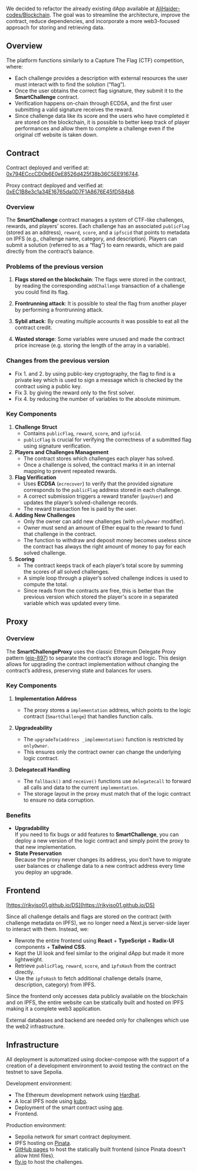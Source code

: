 We decided to refactor the already existing dApp available at
[AliHaider-codes/Blockchain](https://github.com/AliHaider-codes/Blockchain/tree/master).
The goal was to streamline the architecture, improve the contract, reduce dependencies,
and incorporate a more web3-focused approach for storing and retrieving data.

## Overview

The platform functions similarly to a Capture The Flag (CTF) competition, where:

- Each challenge provides a description with external resources the user must interact
with to find the solution (“flag”).
- Once the user obtains the correct flag signature, they submit it to the
**SmartChallenge** contract.
- Verification happens on-chain through ECDSA, and the first user submitting a valid
  signature receives the reward.
- Since challenge data like its score and the users who have completed it are
  stored on the blockchain, it is possible to better keep track of player performances
  and allow them to complete a challenge even if the original ctf website is taken down.

## Contract

Contract deployed and verified at:
[0x794ECccCD0b6E0eE8526d425f38b36C5EE916744](https://sepolia.etherscan.io/address/0x794ECccCD0b6E0eE8526d425f38b36C5EE916744).

Proxy contract deployed and verified at:
[0xEC1B8e3c1a34E16765da0D7F1A8676E45fD584b8](https://sepolia.etherscan.io/address/0xEC1B8e3c1a34E16765da0D7F1A8676E45fD584b8).

### Overview

The **SmartChallenge** contract manages a system of CTF-like challenges, rewards,
and players’ scores. Each challenge has an associated `publicFlag` (stored as an address),
`reward`, `score`, and a `ipfscid` that points to metadata on IPFS
(e.g., challenge name, category, and description).
Players can submit a solution (referred to as a “flag”) to earn rewards,
which are paid directly from the contract’s balance.


### Problems of the previous version

1. **Flags stored on the blockchain**: The flags were stored in the contract, by reading
   the corresponding `addChallenge` transaction of a challenge you could find its flag.

2. **Frontrunning attack**: It is possible to steal the flag from another player by
   performing a frontrunning attack.

3. **Sybil attack**: By creating multiple accounts it was possible to eat all the contract
   credit.

4. **Wasted storage**: Some variables were unused and made the contract price increase
   (e.g. storing the length of the array in a variable).

### Changes from the previous version

- Fix 1. and 2. by using public-key cryptography, the flag to find is a private key which
   is used to sign a message which is checked by the contract using a public key.
- Fix 3. by giving the reward only to the first solver.
- Fix 4. by reducing the number of variables to the absolute minimum.

### Key Components

1. **Challenge Struct**
   - Contains `publicFlag`, `reward`, `score`, and `ipfscid`.
   - `publicFlag` is crucial for verifying the correctness of a submitted flag using
     signature verification.
2. **Players and Challenges Management**
   - The contract stores which challenges each player has solved.
   - Once a challenge is solved, the contract marks it in an internal mapping to prevent
     repeated rewards.
3. **Flag Verification**
   - Uses **ECDSA** (`ecrecover`) to verify that the provided signature corresponds
     to the `publicFlag` address stored in each challenge.
   - A correct submission triggers a reward transfer (`payUser`) and updates the
     player’s solved-challenge records.
   - The reward transaction fee is paid by the user.
4. **Adding New Challenges**
   - Only the owner can add new challenges (with `onlyOwner` modifier).
   - Owner must send an amount of Ether equal to the reward to fund that challenge
     in the contract.
   - The function to withdraw and deposit money becomes useless since the contract has
     always the right amount of money to pay for each solved challenge.
5. **Scoring**
   - The contract keeps track of each player’s total score by summing the scores of all
     solved challenges.
   - A simple loop through a player’s solved challenge indices is used to compute the total.
   - Since reads from the contracts are free, this is better than the previous version
     which stored the player's score in a separated variable which was updated every time.

## Proxy

### Overview

The **SmartChallengeProxy** uses the classic Ethereum Delegate Proxy pattern
([eip-897](https://eips.ethereum.org/EIPS/eip-897)) to separate the contract’s storage and logic.
This design allows for upgrading the contract implementation without changing the contract’s
address, preserving state and balances for users.

### Key Components

1. **Implementation Address**
   - The proxy stores a `implementation` address, which points to the logic contract
     (`SmartChallenge`) that handles function calls.

2. **Upgradeability**
   - The `upgradeTo(address _implementation)` function is restricted by `onlyOwner`.
   - This ensures only the contract owner can change the underlying logic contract.

3. **Delegatecall Handling**
   - The `fallback()` and `receive()` functions use `delegatecall` to forward all calls
     and data to the current `implementation`.
   - The storage layout in the proxy must match that of the logic contract to ensure no
     data corruption.

### Benefits

- **Upgradability**  
  If you need to fix bugs or add features to **SmartChallenge**, you can deploy a new
  version of the logic contract and simply point the proxy to that new implementation.
- **State Preservation**  
  Because the proxy never changes its address, you don’t have to migrate user balances
  or challenge data to a new contract address every time you deploy an upgrade.

## Frontend

[https://rikyiso01.github.io/DS](https://rikyiso01.github.io/DS)

Since all challenge details and flags are stored on the contract
(with challenge metadata on IPFS), we no longer need a Next.js server-side layer to
interact with them. Instead, we:

- Rewrote the entire frontend using **React** + **TypeScript** + **Radix-UI** components + **Tailwind CSS**.
- Kept the UI look and feel similar to the original dApp but made it more lightweight.
- Retrieve `publicFlag`, `reward`, `score`, and `ipfsHash` from the contract directly.
- Use the `ipfsHash` to fetch additional challenge details (name, description, category) from IPFS.

Since the frontend only accesses data publicly available on the blockchain and on IPFS,
the entire website can be statically built and hosted on IPFS making it a complete web3
application.

External databases and backend are needed only for challenges which use the web2
infrastructure.

## Infrastructure

All deployment is automatized using docker-compose with the support of a creation of a
development environment to avoid testing the contract on the testnet to save Sepolia.

Development environment:

- The Ethereum development network using [Hardhat](https://hardhat.org/).
- A local IPFS node using [kubo](https://github.com/ipfs/kubo).
- Deployment of the smart contract using [ape](https://github.com/ApeWorX/ape).
- Frontend.

Production environment:

- Sepolia network for smart contract deployment.
- IPFS hosting on [Pinata](https://pinata.cloud/).
- [GitHub pages](https://pages.github.com/) to host the statically built frontend (since Pinata doesn't allow html files).
- [fly.io](https://fly.io/) to host the challenges.

